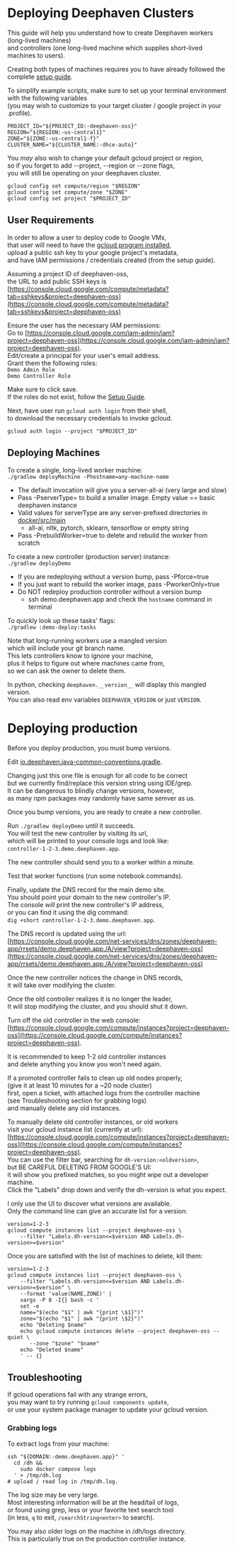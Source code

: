 # Deploying Deephaven Clusters

This guide will help you understand how to create Deephaven workers (long-lived machines)  
and controllers (one long-lived machine which supplies short-lived machines to users).

Creating both types of machines requires you to have already followed the complete [setup guide](../setup/README.md).

To simplify example scripts, make sure to set up your terminal environment with the following variables  
(you may wish to customize to your target cluster / google project in your .profile).

```shell
PROJECT_ID="${PROJECT_ID:-deephaven-oss}"
REGION="${REGION:-us-central1}"
ZONE="${ZONE:-us-central1-f}"
CLUSTER_NAME="${CLUSTER_NAME:-dhce-auto}"
```

You _may_ also wish to change your default gcloud project or region,  
so if you forget to add --project, --region or --zone flags,  
you will still be operating on your deephaven cluster.

```shell
gcloud config set compute/region "$REGION"
gcloud config set compute/zone "$ZONE"
gcloud config set project "$PROJECT_ID"
```


## User Requirements

In order to allow a user to deploy code to Google VMs,  
that user will need to have the [gcloud program installed](https://cloud.google.com/sdk/docs/install),  
upload a public ssh key to your google project's metadata,  
and have IAM permissions / credentials created (from the setup guide).

Assuming a project ID of deephaven-oss,  
the URL to add public SSH keys is  
[https://console.cloud.google.com/compute/metadata?tab=sshkeys&project=deephaven-oss](https://console.cloud.google.com/compute/metadata?tab=sshkeys&project=deephaven-oss)

Ensure the user has the necessary IAM permissions:  
Go to [https://console.cloud.google.com/iam-admin/iam?project=deephaven-oss](https://console.cloud.google.com/iam-admin/iam?project=deephaven-oss).  
Edit/create a principal for your user's email address.  
Grant them the following roles:  
`Demo Admin Role`  
`Demo Controller Role`

Make sure to click save.  
If the roles do not exist, follow the [Setup Guide](../setup/README.md).


Next, have user run `gcloud auth login` from their shell,  
to download the necessary credentials to invoke gcloud.  

```shell
gcloud auth login --project "$PROJECT_ID"
```

## Deploying Machines

To create a single, long-lived worker machine:  
`./gradlew deployMachine -Phostname=any-machine-name`
* The default invocation will give you a server-all-ai (very large and slow)
* Pass -PserverType= to build a smaller image. Empty value == basic deephaven instance
* Valid values for serverType are any server-prefixed directories in [docker/src/main](../../docker/src/main)
  * all-ai, nltk, pytorch, sklearn, tensorflow or empty string
* Pass -PrebuildWorker=true to delete and rebuild the worker from scratch

To create a new controller (production server) instance:  
`./gradlew deployDemo`
* If you are redeploying without a version bump, pass -Pforce=true
* If you just want to rebuild the worker image, pass -PworkerOnly=true
* Do NOT redeploy production controller without a version bump
  * ssh demo.deephaven.app and check the `hostname` command in terminal

To quickly look up these tasks' flags:  
`./gradlew :demo-deploy:tasks`

Note that long-running workers use a mangled version  
which will include your git branch name.  
This lets controllers know to ignore your machine,  
plus it helps to figure out where machines came from,  
so we can ask the owner to delete them.

In python, checking `deephaven.__version__` will display this mangled version.  
You can also read env variables `DEEPHAVEN_VERSION` or just `VERSION`.

# Deploying production

Before you deploy production, you must bump versions.

Edit [io.deephaven.java-common-conventions.gradle](../../buildSrc/src/main/groovy/io.deephaven.java-common-conventions.gradle).

Changing just this one file is enough for all code to be correct  
but we currently find/replace this version string using IDE/grep.  
It can be dangerous to blindly change versions, however,  
as many npm packages may randomly have same semver as us.

Once you bump versions, you are ready to create a new controller.

Run `./gradlew deployDemo` until it succeeds.  
You will test the new controller by visiting its url,  
which will be printed to your console logs and look like:  
`controller-1-2-3.demo.deephaven.app`.

The new controller should send you to a worker within a minute.

Test that worker functions (run some notebook commands). 

Finally, update the DNS record for the main demo site.  
You should point your domain to the new controller's IP.     
The console _will_ print the new controller's IP address,  
or you can find it using the dig command:  
`dig +short controller-1-2-3.demo.deephaven.app`.

The DNS record is updated using the url:  
[https://console.cloud.google.com/net-services/dns/zones/deephaven-app/rrsets/demo.deephaven.app./A/view?project=deephaven-oss](https://console.cloud.google.com/net-services/dns/zones/deephaven-app/rrsets/demo.deephaven.app./A/view?project=deephaven-oss)

Once the new controller notices the change in DNS records,  
it will take over modifying the cluster.

Once the old controller realizes it is no longer the leader,  
It will stop modifying the cluster, and you should shut it down.

Turn off the old controller in the web console:  
[https://console.cloud.google.com/compute/instances?project=deephaven-oss](https://console.cloud.google.com/compute/instances?project=deephaven-oss).  

It is recommended to keep 1-2 old controller instances  
and delete anything you know you won't need again.


If a promoted controller fails to clean up old nodes properly,  
(give it at least 10 minutes for a ~20 node cluster)  
first, open a ticket, with attached logs from the controller machine  
(see Troubleshooting section for grabbing logs)  
and manually delete any old instances.

To manually delete old controller instances, or old workers   
visit your gcloud instance list (currently at url):  
[https://console.cloud.google.com/compute/instances?project=deephaven-oss](https://console.cloud.google.com/compute/instances?project=deephaven-oss).  
You can use the filter bar, searching for `dh-version:<oldversion>`,  
but BE CAREFUL DELETING FROM GOOGLE'S UI:  
it will show you prefixed matches, so you might wipe out a developer machine.  
Click the "Labels" drop down and verify the dh-version is what you expect.

I only use the UI to discover what versions are available.  
Only the command line can give an accurate list for a version:  
```shell
version=1-2-3
gcloud compute instances list --project deephaven-oss \
    --filter "Labels.dh-version<=$version AND Labels.dh-version>=$version"
```

Once you are satisfied with the list of machines to delete, kill them:
```shell
version=1-2-3
gcloud compute instances list --project deephaven-oss \
    --filter "Labels.dh-version<=$version AND Labels.dh-version>=$version" \
    --format 'value(NAME,ZONE)' |
    xargs -P 8 -I{} bash -c '
    set -e
    name="$(echo "$1" | awk "{print \$1}")"
    zone="$(echo "$1" | awk "{print \$2}")"
    echo "Deleting $name"
    echo gcloud compute instances delete --project deephaven-oss --quiet \
       --zone "$zone" "$name"
    echo "Deleted $name"
    ' -- {}
```

## Troubleshooting

If gcloud operations fail with any strange errors,    
you may want to try running `gcloud components update`,  
or use your system package manager to update your gcloud version.

### Grabbing logs

To extract logs from your machine:

```
ssh "${DOMAIN:-demo.deephaven.app}" '
  cd /dh &&
    sudo docker compose logs
  ' > /tmp/dh.log
# upload / read log in /tmp/dh.log.
 ```

The log size may be very large.  
Most interesting information will be at the head/tail of logs,  
or found using grep, less or your favorite text search tool  
(in less, `q` to exit, `/searchString<enter>` to search).

You may also older logs on the machine in /dh/logs directory.  
This is particularly true on the production controller instance.